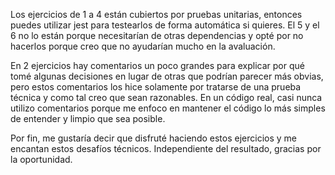 Los ejercicios de 1 a 4 están cubiertos por pruebas unitarias, entonces puedes utilizar jest para testearlos de forma automática si quieres. El 5 y el 6 no lo están porque necesitarían de otras
dependencias y opté por no hacerlos porque creo que no ayudarían mucho en la avaluación.

En 2 ejercicios hay comentarios un poco grandes para explicar por qué tomé algunas decisiones en lugar de otras que podrían parecer más obvias, pero estos comentarios los hice solamente por tratarse de una prueba técnica y como tal creo que sean razonables.
En un código real, casi nunca utilizo comentarios porque me enfoco en mantener el código lo más simples de entender y limpio que sea posible.

Por fin, me gustaría decir que disfruté haciendo estos ejercicios y me encantan estos desafíos técnicos. Independiente del resultado, gracias por la oportunidad.
